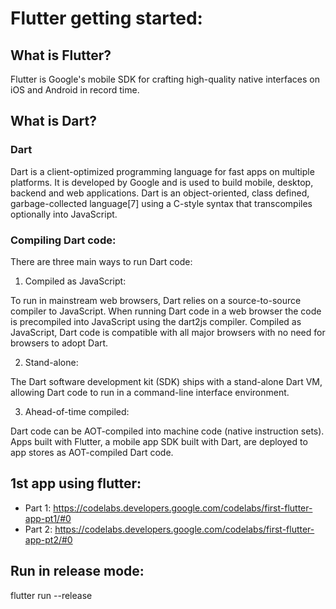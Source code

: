 # Flutter getting started:
## What is Flutter?
Flutter is Google's mobile SDK for crafting high-quality native interfaces on iOS and Android in record time.
## What is Dart?
### Dart 
Dart is a client-optimized programming language for fast apps on multiple platforms. It is developed by Google and is used to build mobile, desktop, backend and web applications. Dart is an object-oriented, class defined, garbage-collected language[7] using a C-style syntax that transcompiles optionally into JavaScript.
### Compiling Dart code:
There are three main ways to run Dart code:

1. Compiled as JavaScript:

To run in mainstream web browsers, Dart relies on a source-to-source compiler to JavaScript. When running Dart code in a web browser the code is precompiled into JavaScript using the dart2js compiler. Compiled as JavaScript, Dart code is compatible with all major browsers with no need for browsers to adopt Dart. 

2. Stand-alone:

The Dart software development kit (SDK) ships with a stand-alone Dart VM, allowing Dart code to run in a command-line interface environment.

3. Ahead-of-time compiled:

Dart code can be AOT-compiled into machine code (native instruction sets). Apps built with Flutter, a mobile app SDK built with Dart, are deployed to app stores as AOT-compiled Dart code.

## 1st app using flutter:
- Part 1: https://codelabs.developers.google.com/codelabs/first-flutter-app-pt1/#0
- Part 2: https://codelabs.developers.google.com/codelabs/first-flutter-app-pt2/#0

## Run in release mode:
flutter run --release